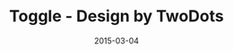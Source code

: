 ---
path: "/blog/toggle-design-by-twodots/"
date: 2015-03-04
published: true
hero: "../hero.jpg"
title: "Toggle - Design by TwoDots"
url: "https://codepen.io/ActiveCodex/pen/MYBOjB"
type: "codepen"
tech:
    - CSS
tags:
    - checkbox
    - input
---